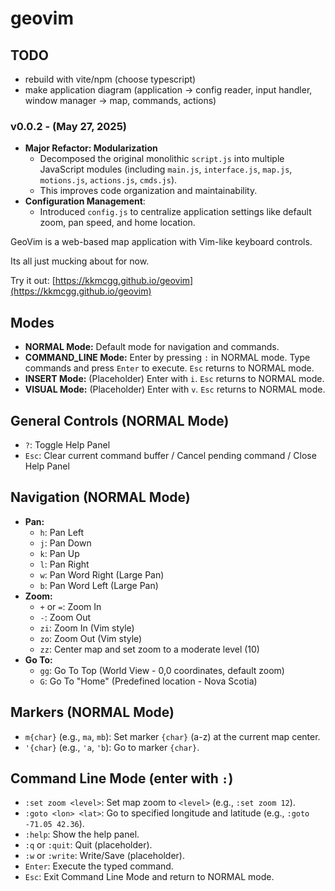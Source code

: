# geovim

## TODO

- rebuild with vite/npm (choose typescript)
- make application diagram (application -> config reader, input handler, window manager -> map, commands, actions)

### v0.0.2 - (May 27, 2025)

* **Major Refactor: Modularization**
  * Decomposed the original monolithic `script.js` into multiple JavaScript modules (including `main.js`, `interface.js`, `map.js`, `motions.js`, `actions.js`, `cmds.js`).
  * This improves code organization and maintainability.
* **Configuration Management**:
  * Introduced `config.js` to centralize application settings like default zoom, pan speed, and home location.

GeoVim is a web-based map application with Vim-like keyboard controls.

Its all just mucking about for now.

Try it out: [https://kkmcgg.github.io/geovim](https://kkmcgg.github.io/geovim)

## Modes

* **NORMAL Mode:** Default mode for navigation and commands.
* **COMMAND_LINE Mode:** Enter by pressing `:` in NORMAL mode. Type commands and press `Enter` to execute. `Esc` returns to NORMAL mode.
* **INSERT Mode:** (Placeholder) Enter with `i`. `Esc` returns to NORMAL mode.
* **VISUAL Mode:** (Placeholder) Enter with `v`. `Esc` returns to NORMAL mode.

## General Controls (NORMAL Mode)

* `?`: Toggle Help Panel
* `Esc`: Clear current command buffer / Cancel pending command / Close Help Panel

## Navigation (NORMAL Mode)

* **Pan:**
  * `h`: Pan Left
  * `j`: Pan Down
  * `k`: Pan Up
  * `l`: Pan Right
  * `w`: Pan Word Right (Large Pan)
  * `b`: Pan Word Left (Large Pan)
* **Zoom:**
  * `+` or `=`: Zoom In
  * `-`: Zoom Out
  * `zi`: Zoom In (Vim style)
  * `zo`: Zoom Out (Vim style)
  * `zz`: Center map and set zoom to a moderate level (10)
* **Go To:**
  * `gg`: Go To Top (World View - 0,0 coordinates, default zoom)
  * `G`: Go To "Home" (Predefined location - Nova Scotia)

## Markers (NORMAL Mode)

* `m{char}` (e.g., `ma`, `mb`): Set marker `{char}` (a-z) at the current map center.
* `'{char}` (e.g., `'a`, `'b`): Go to marker `{char}`.

## Command Line Mode (enter with `:`)

* `:set zoom <level>`: Set map zoom to `<level>` (e.g., `:set zoom 12`).
* `:goto <lon> <lat>`: Go to specified longitude and latitude (e.g., `:goto -71.05 42.36`).
* `:help`: Show the help panel.
* `:q` or `:quit`: Quit (placeholder).
* `:w` or `:write`: Write/Save (placeholder).
* `Enter`: Execute the typed command.
* `Esc`: Exit Command Line Mode and return to NORMAL mode.
